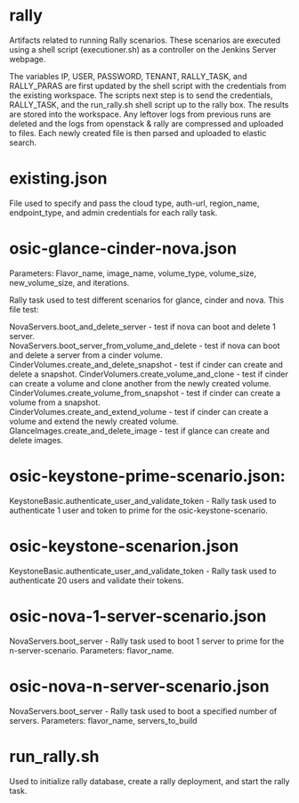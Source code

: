 # rally
Artifacts related to running Rally scenarios. These scenarios are executed using a shell script (executioner.sh) as a controller on the Jenkins Server webpage. 

The variables IP, USER, PASSWORD, TENANT, RALLY_TASK, and RALLY_PARAS are first updated by the shell script with the credentials from the existing workspace. The  scripts next step is to send the credentials, RALLY_TASK, and the run_rally.sh shell script up to the rally box. 
The results are stored into the workspace. Any leftover logs from previous runs are deleted and the logs from openstack & rally are compressed and uploaded to files. Each newly created file is then parsed and uploaded to elastic search.

# existing.json 
File used to specify and pass the cloud type, auth-url, region_name, endpoint_type, and admin credentials for each rally task.

# osic-glance-cinder-nova.json
Parameters: Flavor_name, image_name, volume_type, volume_size, new_volume_size, and iterations.

Rally task used to test different scenarios for glance, cinder and nova. This file test:   

NovaServers.boot_and_delete_server - test if nova can boot and delete 1 server.   
NovaServers.boot_server_from_volume_and_delete - test if nova can boot and delete a server from a cinder volume.   
CinderVolumes.create_and_delete_snapshot - test if cinder can create and delete a snapshot.
CinderVolumers.create_volume_and_clone - test if cinder can create a volume and clone another from the newly created volume.  
CinderVolumes.create_volume_from_snapshot - test if cinder can create a volume from a snapshot.  
CinderVolumes.create_and_extend_volume - test if cinder can create a volume and extend the newly created volume.   
GlanceImages.create_and_delete_image  - test if glance can create and delete images.

# osic-keystone-prime-scenario.json:
KeystoneBasic.authenticate_user_and_validate_token - Rally task used to authenticate 1 user and token to prime for the osic-keystone-scenario.

# osic-keystone-scenarion.json
KeystoneBasic.authenticate_user_and_validate_token - Rally task used to authenticate 20 users and validate their tokens.

# osic-nova-1-server-scenario.json
NovaServers.boot_server - Rally task used to boot 1 server to prime for the n-server-scenario. 
Parameters: flavor_name.

# osic-nova-n-server-scenario.json
NovaServers.boot_server - Rally task used to boot a specified number of servers.
Parameters: flavor_name, servers_to_build

# run_rally.sh
Used to initialize rally database, create a rally deployment, and start the rally task.
